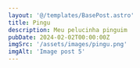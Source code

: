 ```yaml
---
layout: '@/templates/BasePost.astro'
title: Pingu
description: Meu pelucinha pinguim
pubDate: 2024-02-02T00:00:00Z
imgSrc: '/assets/images/pingu.png'
imgAlt: 'Image post 5'
---
```


